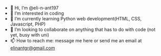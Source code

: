 - 👋 Hi, I’m @eli-n-ant197
- 👀 I’m interested in coding
- 🌱 I’m currently learning Python web development(HTML, CSS, Javascript, PHP)
- 💞️ I’m looking to collaborate on anything that has to do with code (not yet, busy with uni)
- 📫 How to reach me: message me here or send me an email at elinantgr@gmail.com 

<!---
eli-n-ant197/eli-n-ant197 is a ✨ special ✨ repository because its `README.md` (this file) appears on your GitHub profile.
You can click the Preview link to take a look at your changes.
--->
